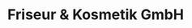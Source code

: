 ---
title: "Friseur & Kosmetik GmbH"
url: /muegeln/friseur-und-kosmetik-gmbh-markt/
shop: Friseur
---